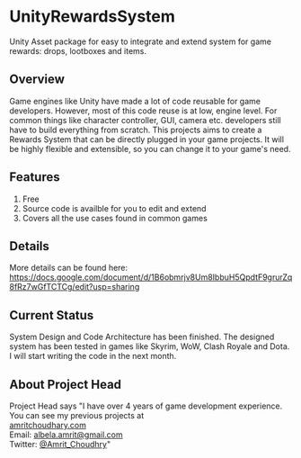 # UnityRewardsSystem
Unity Asset package for easy to integrate and extend system for game rewards: drops, lootboxes and items.

## Overview 
Game engines like Unity have made a lot of code reusable for game developers. However, most of this code reuse is at low, engine level. For common things like character controller, GUI, camera etc. developers still have to build everything from scratch. This projects aims to create a Rewards System that can be directly plugged in your game projects. It will be highly flexible and extensible, so you can change it to your game's need.

## Features
1. Free
2. Source code is availble for you to edit and extend
3. Covers all the use cases found in common games

## Details
More details can be found here:
https://docs.google.com/document/d/1B6obmrjv8Um8IbbuH5QpdtF9grurZq8fRz7wGfTCTCg/edit?usp=sharing

## Current Status
System Design and Code Architecture has been finished. The designed system has been tested in games like Skyrim, WoW, Clash Royale and Dota. I will start writing the code in the next month.

## About Project Head
Project Head says "I have over 4 years of game development experience. You can see my previous projects at  
[amritchoudhary.com](www.amritchoudhary.com)  
Email: albela.amrit@gmail.com  
Twitter: [@Amrit_Choudhry](https://twitter.com/Amrit_Choudhry)"
